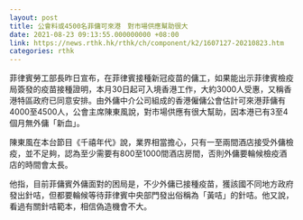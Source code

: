 ```yaml
---
layout: post
title: 公會料或4500名菲傭可來港　對市場供應幫助很大
date: 2021-08-23 09:13:55.000000000 +08:00
link: https://news.rthk.hk/rthk/ch/component/k2/1607127-20210823.htm
categories: rthk
---
```


菲律賓勞工部長昨日宣布，在菲律賓接種新冠疫苗的傭工，如果能出示菲律賓檢疫局簽發的疫苗接種證明，本月30日起可入境香港工作，大約3000人受惠，又稱香港特區政府已同意安排。由外傭中介公司組成的香港僱傭公會估計可來港菲傭有4000至4500人，公會主席陳東風說，對市場供應有很大幫助，因本港已有3至4個月無外傭「新血」。

陳東風在本台節目《千禧年代》說，業界相當擔心，只有一至兩間酒店接受外傭檢疫，並不足夠，認為至少需要有800至1000間酒店房間，否則外傭要輪候檢疫酒店的時間會太長。

他指，目前菲傭賓外傭面對的困局是，不少外傭已接種疫苗，獲該國不同地方政府發出針咭，但都要輪候等待菲律賓中央部門發出俗稱為「黃咭」的針咭。他又說，看過有關針咭範本，相信偽造機會不大。
